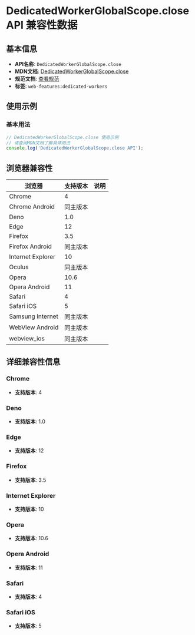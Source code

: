 # DedicatedWorkerGlobalScope.close API 兼容性数据

## 基本信息

- **API名称**: `DedicatedWorkerGlobalScope.close`
- **MDN文档**: [DedicatedWorkerGlobalScope.close](https://developer.mozilla.org/docs/Web/API/DedicatedWorkerGlobalScope/close)
- **规范文档**: [查看规范](https://html.spec.whatwg.org/multipage/workers.html#dom-dedicatedworkerglobalscope-close-dev)
- **标签**: `web-features:dedicated-workers`

## 使用示例

### 基本用法

```javascript
// DedicatedWorkerGlobalScope.close 使用示例
// 请查阅MDN文档了解具体用法
console.log('DedicatedWorkerGlobalScope.close API');
```

## 浏览器兼容性

| 浏览器 | 支持版本 | 说明 |
|--------|----------|------|
| Chrome | 4 |  |
| Chrome Android | 同主版本 |  |
| Deno | 1.0 |  |
| Edge | 12 |  |
| Firefox | 3.5 |  |
| Firefox Android | 同主版本 |  |
| Internet Explorer | 10 |  |
| Oculus | 同主版本 |  |
| Opera | 10.6 |  |
| Opera Android | 11 |  |
| Safari | 4 |  |
| Safari iOS | 5 |  |
| Samsung Internet | 同主版本 |  |
| WebView Android | 同主版本 |  |
| webview_ios | 同主版本 |  |

## 详细兼容性信息

### Chrome

- **支持版本**: 4

### Deno

- **支持版本**: 1.0

### Edge

- **支持版本**: 12

### Firefox

- **支持版本**: 3.5

### Internet Explorer

- **支持版本**: 10

### Opera

- **支持版本**: 10.6

### Opera Android

- **支持版本**: 11

### Safari

- **支持版本**: 4

### Safari iOS

- **支持版本**: 5

